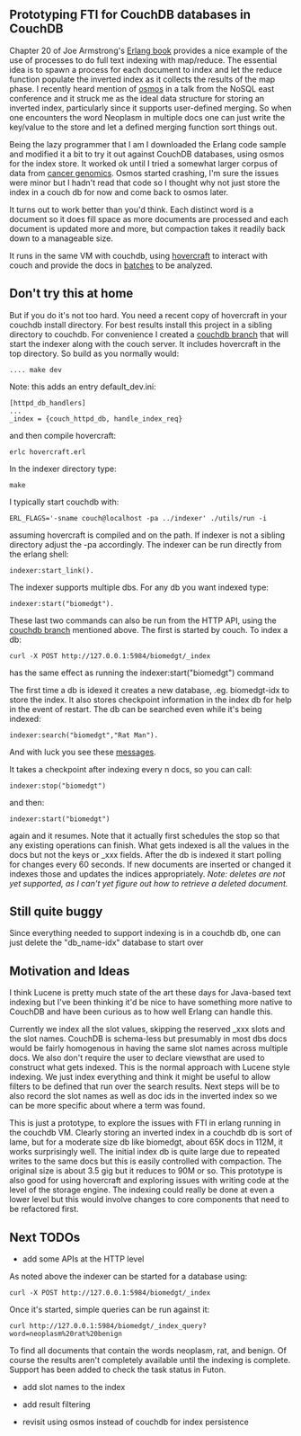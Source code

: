 ## Prototyping FTI for CouchDB databases in CouchDB

Chapter 20 of Joe Armstrong's <a href="http://www.pragprog.com/titles/jaerlang/programming-erlang">Erlang book</a> provides a nice example of the use of processes to do full text indexing with map/reduce. The essential idea is to spawn a process for each document to index and let the reduce function populate the inverted index as it collects the results of the map phase. I recently heard mention of <a href="http://dukesoferl.blogspot.com/2009/07/osmos.html">osmos</a> in a talk from the NoSQL east conference and it struck me as the ideal data structure for storing an inverted index, particularly since it supports user-defined merging. So when one encounters the word Neoplasm in multiple docs one can just write the key/value to the store and let a defined merging function sort things out.

Being the lazy programmer that I am I downloaded the Erlang code sample and modified it a bit to try it out against CouchDB databases, using osmos for the index store. It worked ok until I tried a somewhat larger corpus of data from <a href="http://bitdiddle.cloudant.com:5984/biomedgt/">cancer genomics</a>. Osmos started crashing, I'm sure the issues were minor but I hadn't read that code so I thought why not just store the index in a couch db for now and come back to osmos later. 

It turns out to work better than you'd think. Each distinct word is a document so it does fill space as more documents are processed and each document is updated more and more, but compaction takes it readily back down to a manageable size.

It runs in the same VM with couchdb, using <a href="http://github.com/jchris/hovercraft">hovercraft</a> to interact with couch and provide the docs in <a href="http://github.com/bdionne/indexer/blob/master/indexer_couchdb_crawler.erl">batches</a> to be analyzed.

## Don't try this at home

But if you do it's not too hard. You need a recent copy of hovercraft in your couchdb install directory. For best results install this project in a sibling directory to couchdb. For convenience I created a [couchdb branch](http://github.com/bdionne/couchdb/tree/bitstore "Bitstore") that will start the indexer along with the couch server. It includes hovercraft in the top directory. So build as you normally would:

    .... make dev

Note: this adds an entry default_dev.ini:

    [httpd_db_handlers]
    ...
    _index = {couch_httpd_db, handle_index_req}


and then compile hovercraft:

    erlc hovercraft.erl

In the indexer directory type:

    make

I typically start couchdb with:

    ERL_FLAGS='-sname couch@localhost -pa ../indexer' ./utils/run -i

assuming hovercraft is compiled and on the path. If indexer is not a sibling directory adjust the -pa accordingly. The indexer can be run directly from the erlang shell:

    indexer:start_link().

The indexer supports multiple dbs. For any db you want indexed type:

    indexer:start("biomedgt").

These last two commands can also be run from the HTTP API, using the [couchdb branch](http://github.com/bdionne/couchdb/tree/lucille "Lucille") mentioned above. The first is started by couch. To index a db:

    curl -X POST http://127.0.0.1:5984/biomedgt/_index

has the same effect as running the indexer:start("biomedgt") command

The first time a db is idexed it creates a new database, .eg. biomedgt-idx to store the index. It also stores checkpoint information in the index db for help in the event of restart. The db can be searched even while it's being indexed:

    indexer:search("biomedgt","Rat Man").
    

And with luck you see these <a href="http://gist.github.com/247784">messages</a>.

It takes a checkpoint after indexing every n docs, so you can call:

    indexer:stop("biomedgt") 

and then:

    indexer:start("biomedgt") 

again and it resumes. Note that it actually first schedules the stop so that any existing operations can finish. What gets indexed is all the values in the docs but not the keys or _xxx fields. After the db is indexed it start polling for changes every 60 seconds. If new documents are inserted or changed it indexes those and updates the indices appropriately. *Note: deletes are not yet supported, as I can't yet figure out how to retrieve a deleted document.*

## Still quite buggy

Since everything needed to support indexing is in a couchdb db, one can just delete the "db_name-idx" database to start over

## Motivation and Ideas

I think Lucene is pretty much state of the art these days for Java-based text indexing but I've been thinking it'd be nice to have something more native to CouchDB and have been curious as to how well Erlang can handle this.

Currently we index all the slot values, skipping the reserved _xxx slots and the slot names. CouchDB is schema-less but presumably in most dbs docs would be fairly homogenous in having the same slot names across multiple docs. We also don't require the user to declare viewsthat are used to construct what gets indexed. This is the normal approach with Lucene style indexing. We just index everything and think it might be useful to allow filters to be defined that run over the search results. Next steps will be to also record the slot names as well as doc ids in the inverted index so we can be more specific about where a term was found.

This is just a prototype, to explore the issues with FTI in erlang running in the couchdb VM. Clearly storing an inverted index in a couchdb db is sort of lame, but for a moderate size db like biomedgt, about 65K docs in 112M, it works surprisingly well. The initial index db is quite large due to repeated writes to the same docs but this is easily controlled with compaction. The original size is about 3.5 gig but it reduces to 90M or so. This prototype is also good for using hovercraft and exploring issues with writing code at the level of the storage engine. The indexing could really be done at even a lower level but this would involve changes to core components that need to be refactored first. 

## Next TODOs

* add some APIs at the HTTP level

As noted above the indexer can be started for a database using:

    curl -X POST http://127.0.0.1:5984/biomedgt/_index

Once it's started, simple queries can be run against it:

    curl http://127.0.0.1:5984/biomedgt/_index_query?word=neoplasm%20rat%20benign

To find all documents that contain the words neoplasm, rat, and benign. Of course the results aren't completely available until the indexing is complete. Support has been added to check the task status in Futon.


* add slot names to the index

* add result filtering

* revisit using osmos instead of couchdb for index persistence






 
